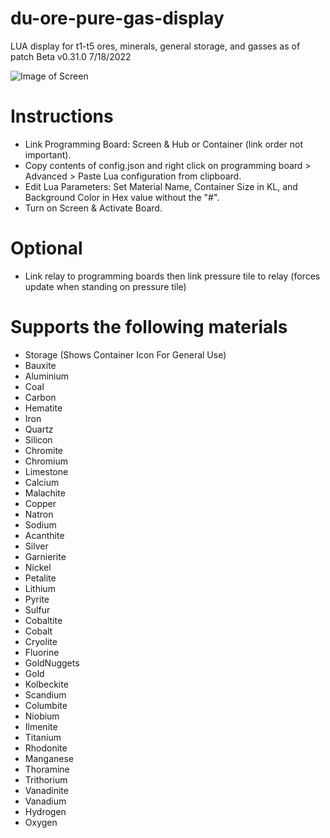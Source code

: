 # du-ore-pure-gas-display
LUA display for t1-t5 ores, minerals, general storage, and gasses as of patch Beta v0.31.0 7/18/2022

![Image of Screen](DU-Basic-Storage-Capacity.jpg?raw=true)

# Instructions
  - Link Programming Board: Screen & Hub or Container (link order not important).
  - Copy contents of config.json and right click on programming board > Advanced > Paste Lua configuration from clipboard.
  - Edit Lua Parameters: Set Material Name,  Container Size in KL, and Background Color in Hex value without the "#".
  - Turn on Screen & Activate Board.

# Optional
  - Link relay to programming boards then link pressure tile to relay (forces update when standing on pressure tile)

# Supports the following materials
  * Storage (Shows Container Icon For General Use)
  * Bauxite
  * Aluminium
  * Coal
  * Carbon
  * Hematite
  * Iron
  * Quartz
  * Silicon
  * Chromite
  * Chromium
  * Limestone
  * Calcium
  * Malachite
  * Copper
  * Natron
  * Sodium
  * Acanthite
  * Silver
  * Garnierite
  * Nickel
  * Petalite
  * Lithium
  * Pyrite
  * Sulfur
  * Cobaltite
  * Cobalt
  * Cryolite
  * Fluorine
  * GoldNuggets
  * Gold
  * Kolbeckite
  * Scandium
  * Columbite
  * Niobium
  * Ilmenite
  * Titanium
  * Rhodonite
  * Manganese
  * Thoramine
  * Trithorium
  * Vanadinite
  * Vanadium
  * Hydrogen
  * Oxygen
